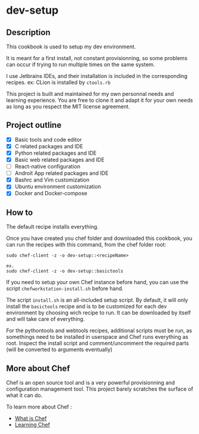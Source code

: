 # dev-setup

## Description

This cookbook is used to setup my dev environment.

It is meant for a first install, not constant provisionning, so some problems
can occur if trying to run multiple times on the same system.

I use Jetbrains IDEs, and their installation is included in the corresponding 
recipes. ex: CLion is installed by `ctools.rb`

This project is built and maintained for my own personnal needs and learning 
experience. You are free to clone it and adapt it for your own needs as long 
as you respect the MIT license agreement.

## Project outline

- [x] Basic tools and code editor
- [x] C related packages and IDE
- [x] Python related packages and IDE
- [x] Basic web related packages and IDE
- [ ] React-native configuration
- [ ] Androit App related packages and IDE
- [x] Bashrc and Vim customization
- [x] Ubuntu environment customization
- [x] Docker and Docker-compose

## How to

The default recipe installs everything.

Once you have created you chef folder and downloaded this cookbook,
you can run the recipes with this command, from the chef folder root:

    sudo chef-client -z -o dev-setup::<recipeName>

    ex.
    sudo chef-client -z -o dev-setup::basictools

If you need to setup your own Chef instance before hand, you can use the 
script `chefworkstation-install.sh` before hand.

The script `install.sh` is an all-included setup script. By default, it will 
only install the `basictools` recipe and is to be customized for each dev 
environment by choosing wich recipe to run. It can be downloaded by itself 
and will take care of everything.

For the pythontools and webtools recipes, additional scripts must be run,
as somethings need to be installed in userspace and Chef runs everything 
as root. Inspect the install script and comment/uncomment the required
parts (will be converted to arguments eventually)

## More about Chef

Chef is an open source tool and is a very powerful provisionning and 
configuration management tool. This project barely scratches the surface 
of what it can do.

To learn more about Chef :

- [What is Chef](https://www.chef.sh)
- [Learning Chef](https://learn.chef.io/#/)

